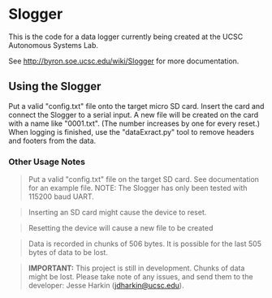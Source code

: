 # Slogger #

This is the code for a data logger currently being created at the UCSC Autonomous Systems Lab.

See http://byron.soe.ucsc.edu/wiki/Slogger for more documentation.

## Using the Slogger ##
Put a valid "config.txt" file onto the target micro SD card. Insert the card and connect the Slogger to a serial input. A new file will be created on the card with a name like "0001.txt". (The number increases by one for every reset.) When logging is finished, use the "dataExract.py" tool to remove headers and footers from the data.

### Other Usage Notes ###

> Put a valid "config.txt" file on the target SD card. See documentation for an example file. NOTE: The Slogger has only been tested with 115200 baud UART.

> Inserting an SD card might cause the device to reset.

> Resetting the device will cause a new file to be created

> Data is recorded in chunks of 506 bytes. It is possible for the last 505 bytes of data to be lost.

> __IMPORTANT:__ This project is still in development. Chunks of data might be lost. Please take note of any issues, and send them to the developer: Jesse Harkin (jdharkin@ucsc.edu).
